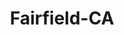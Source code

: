 ---
title: Fairfield-CA
slug: fairfield-ca
f_state:
- cms/state/california.md
f_locations:
- cms/payday-loan/advance-america-1274.md
- cms/payday-loan/advance-america-1358.md
- cms/payday-loan/california-check-cashing-5824.md
- cms/payday-loan/cash-1-6244.md
- cms/payday-loan/cash-1-6249.md
- cms/payday-loan/check-into-cash-11562.md
- cms/payday-loan/check-into-cash-11628.md
- cms/payday-loan/check-mark-checking-cashing-13778.md
- cms/payday-loan/fast-and-easy-check-cashing-17534.md
- cms/payday-loan/money-mart-21374.md
updated-on: '2024-05-30T13:41:28.615Z'
created-on: '2024-05-30T13:41:28.615Z'
published-on: '2024-05-30T13:54:32.469Z'
f_city: Fairfield
layout: '[city].html'
tags: city
---